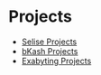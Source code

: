 # Projects

* [Selise Projects](https://www.github.com/laziestcoder/laziestcoder.github.io/blob/master/seliseProjects.md)
* [bKash Projects](https://www.github.com/laziestcoder/laziestcoder.github.io/blob/master/bKashProjects.md)
* [Exabyting Projects](https://www.github.com/laziestcoder/laziestcoder.github.io/blob/master/exabytingProjects.md)